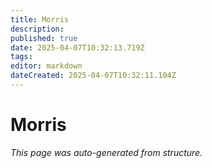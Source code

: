 ```yaml
---
title: Morris
description: 
published: true
date: 2025-04-07T10:32:13.719Z
tags: 
editor: markdown
dateCreated: 2025-04-07T10:32:11.104Z
---
```


# Morris

*This page was auto-generated from structure.*